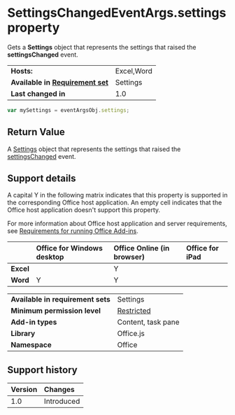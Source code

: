 

# SettingsChangedEventArgs.settings property
Gets a  **Settings** object that represents the settings that raised the **settingsChanged** event.

|||
|:-----|:-----|
|**Hosts:**|Excel,Word|
|**Available in [Requirement set](../../docs/overview/specify-office-hosts-and-api-requirements.md)**|Settings|
|**Last changed in**|1.0|

```js
var mySettings = eventArgsObj.settings;
```


## Return Value

A [Settings](https://dev.office.com/reference/add-ins/shared/document.settings) object that represents the settings that raised the [settingsChanged](https://dev.office.com/reference/add-ins/shared/settings.settingschangedevent) event.


## Support details


A capital Y in the following matrix indicates that this property is supported in the corresponding Office host application. An empty cell indicates that the Office host application doesn't support this property.

For more information about Office host application and server requirements, see [Requirements for running Office Add-ins](../../docs/overview/requirements-for-running-office-add-ins.md).



||**Office for Windows desktop**|**Office Online (in browser)**|**Office for iPad**|
|:-----|:-----|:-----|:-----|
|**Excel**||Y||
|**Word**|Y|Y||

|||
|:-----|:-----|
|**Available in requirement sets**|Settings|
|**Minimum permission level**|[Restricted](../../docs/develop/requesting-permissions-for-api-use-in-content-and-task-pane-add-ins.md)|
|**Add-in types**|Content, task pane|
|**Library**|Office.js|
|**Namespace**|Office|

## Support history




|**Version**|**Changes**|
|:-----|:-----|
|1.0|Introduced|
